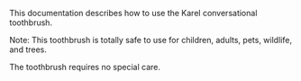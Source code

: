 This documentation describes how to use the Karel conversational toothbrush.

Note: This toothbrush is totally safe to use for children, adults, pets, wildlife, and trees.

The toothbrush requires no special care.